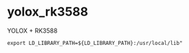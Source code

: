 # yolox_rk3588
YOLOX + RK3588


```text
export LD_LIBRARY_PATH=${LD_LIBRARY_PATH}:/usr/local/lib"
```